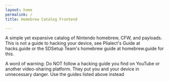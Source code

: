 ```yaml
---
layout: home
permalink: /
title: Homebrew Catalog Frontend

---
```

A simple yet expansive catalog of Nintendo homebrew, CFW, and payloads. This is not a guide to hacking your device, see Plialect's Guide at hacks.guide or the SDSetup Team's homebrew guide at homebrew.guide for this.

A word of warning: Do NOT follow a hacking guide you find on YouTube or another video-sharing platform. They put you and your device in unnecessary danger. Use the guides listed above instead 


